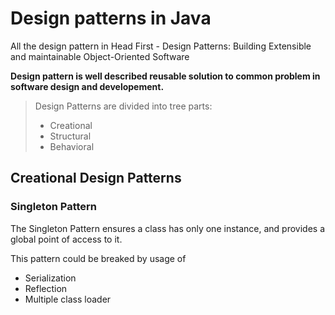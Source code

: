 # Design patterns in Java
All the design pattern in Head First - Design Patterns: Building Extensible and maintainable Object-Oriented Software

__Design pattern is well described reusable solution to common problem in software design and developement.__

> Design Patterns are divided into tree parts:
> * Creational
> * Structural
> * Behavioral

## Creational Design Patterns

### Singleton Pattern
The Singleton Pattern ensures a class has only one instance, and provides a global point of access to it.

This pattern could be breaked by usage of
 * Serialization
 * Reflection
 * Multiple class loader

